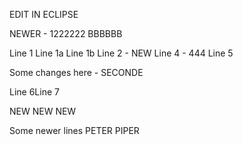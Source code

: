 EDIT IN ECLIPSE

NEWER - 1222222 BBBBBB

Line 1
Line 1a
Line 1b
Line 2 - NEW
Line 4 - 444
Line 5

Some changes here - SECONDE

Line 6Line 7

NEW
NEW 
NEW

Some newer lines
PETER PIPER
